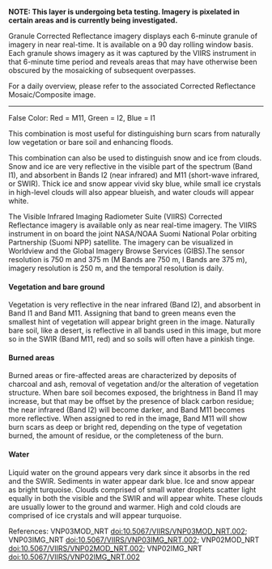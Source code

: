 **NOTE: This layer is undergoing beta testing. Imagery is pixelated in certain areas and is currently being investigated.**

Granule Corrected Reflectance imagery displays each 6-minute granule of imagery in near real-time. It is available on a 90 day rolling window basis. Each granule shows imagery as it was captured by the VIIRS instrument in that 6-minute time period and reveals areas that may have otherwise been obscured by the mosaicking of subsequent overpasses.

For a daily overview, please refer to the associated Corrected Reflectance Mosaic/Composite image.

***

False Color: Red = M11, Green = I2, Blue = I1

This combination is most useful for distinguishing burn scars from naturally low vegetation or bare soil and enhancing floods.

This combination can also be used to distinguish snow and ice from clouds. Snow and ice are very reflective in the visible part of the spectrum (Band I1), and absorbent in Bands I2 (near infrared) and M11 (short-wave infrared, or SWIR). Thick ice and snow appear vivid sky blue, while small ice crystals in high-level clouds will also appear blueish, and water clouds will appear white.

The Visible Infrared Imaging Radiometer Suite (VIIRS) Corrected Reflectance imagery is available only as near real-time imagery. The VIIRS instrument in on board the joint NASA/NOAA Suomi National Polar orbiting Partnership (Suomi NPP) satellite. The imagery can be visualized in Worldview and the Global Imagery Browse Services (GIBS).The sensor resolution is 750 m and 375 m (M Bands are 750 m, I Bands are 375 m), imagery resolution is 250 m, and the temporal resolution is daily.

#### Vegetation and bare ground
Vegetation is very reflective in the near infrared (Band I2), and absorbent in Band I1 and Band M11. Assigning that band to green means even the smallest hint of vegetation will appear bright green in the image. Naturally bare soil, like a desert, is reflective in all bands used in this image, but more so in the SWIR (Band M11, red) and so soils will often have a pinkish tinge.

#### Burned areas
Burned areas or fire-affected areas are characterized by deposits of charcoal and ash, removal of vegetation and/or the alteration of vegetation structure. When bare soil becomes exposed, the brightness in Band I1 may increase, but that may be offset by the presence of black carbon residue; the near infrared (Band I2) will become darker, and Band M11 becomes more reflective. When assigned to red in the image, Band M11 will show burn scars as deep or bright red, depending on the type of vegetation burned, the amount of residue, or the completeness of the burn.

#### Water
Liquid water on the ground appears very dark since it absorbs in the red and the SWIR. Sediments in water appear dark blue. Ice and snow appear as bright turquoise.
Clouds comprised of small water droplets scatter light equally in both the visible and the SWIR and will appear white. These clouds are usually lower to the ground and warmer. High and cold clouds are comprised of ice crystals and will appear turquoise.

References: VNP03MOD_NRT [doi:10.5067/VIIRS/VNP03MOD_NRT.002](https://doi.org/10.5067/VIIRS/VNP03MOD_NRT.002); VNP03IMG_NRT [doi:10.5067/VIIRS/VNP03IMG_NRT.002](https://doi.org/10.5067/VIIRS/VNP03IMG_NRT.002); VNP02MOD_NRT [doi:10.5067/VIIRS/VNP02MOD_NRT.002](https://doi.org/10.5067/VIIRS/VNP02MOD_NRT.002); VNP02IMG_NRT [doi:10.5067/VIIRS/VNP02IMG_NRT.002](https://doi.org/10.5067/VIIRS/VNP02IMG_NRT.002)

